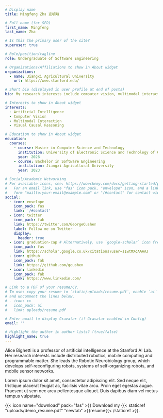 ```yaml
---
# Display name
title: Mingfeng Zha 查明峰

# Full name (for SEO)
first_name: Mingfeng
last_name: Zha

# Is this the primary user of the site?
superuser: true

# Role/position/tagline
role: Undergraduate of Software Engineering

# Organizations/Affiliations to show in About widget
organizations:
  - name: Jiangxi Agricultural University
    url: https://www.stanford.edu/

# Short bio (displayed in user profile at end of posts)
bio: My research interests include computer vision, multimodal interaction and causal reasoning.

# Interests to show in About widget
interests:
  - Artificial Intelligence
  - Computer Vision
  - Multimodal Interaction
  - Visual Causal Reasoning

# Education to show in About widget
education:
  courses:
    - course: Master in Computer Science and Technology
      institution: University of Electronic Science and Technology of China
      year: 2026
    - course: Bachelor in Software Engineering
      institution: Jiangxi Agricultural University
      year: 2023

# Social/Academic Networking
# For available icons, see: https://wowchemy.com/docs/getting-started/page-builder/#icons
#   For an email link, use "fas" icon pack, "envelope" icon, and a link in the
#   form "mailto:your-email@example.com" or "/#contact" for contact widget.
social:
  - icon: envelope
    icon_pack: fas
    link: '/#contact'
  - icon: twitter
    icon_pack: fab
    link: https://twitter.com/GeorgeCushen
    label: Follow me on Twitter
    display:
      header: true
  - icon: graduation-cap # Alternatively, use `google-scholar` icon from `ai` icon pack
    icon_pack: fas
    link: https://scholar.google.co.uk/citations?user=sIwtMXoAAAAJ
  - icon: github
    icon_pack: fab
    link: https://github.com/gcushen
  - icon: linkedin
    icon_pack: fab
    link: https://www.linkedin.com/

# Link to a PDF of your resume/CV.
# To use: copy your resume to `static/uploads/resume.pdf`, enable `ai` icons in `params.yaml`,
# and uncomment the lines below.
# - icon: cv
#   icon_pack: ai
#   link: uploads/resume.pdf

# Enter email to display Gravatar (if Gravatar enabled in Config)
email: ''

# Highlight the author in author lists? (true/false)
highlight_name: true
---
```


Alice Bighetti is a professor of artificial intelligence at the Stanford AI Lab. Her research interests include distributed robotics, mobile computing and programmable matter. She leads the Robotic Neurobiology group, which develops self-reconfiguring robots, systems of self-organizing robots, and mobile sensor networks.

Lorem ipsum dolor sit amet, consectetur adipiscing elit. Sed neque elit, tristique placerat feugiat ac, facilisis vitae arcu. Proin eget egestas augue. Praesent ut sem nec arcu pellentesque aliquet. Duis dapibus diam vel metus tempus vulputate.

{{< icon name="download" pack="fas" >}} Download my {{< staticref "uploads/demo_resume.pdf" "newtab" >}}resumé{{< /staticref >}}.

